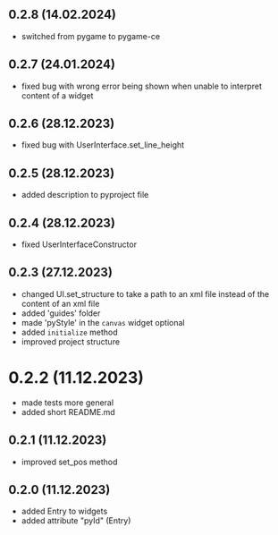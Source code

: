 ## 0.2.8 (14.02.2024)
- switched from pygame to pygame-ce

## 0.2.7 (24.01.2024)
- fixed bug with wrong error being shown when unable to interpret content of a widget

## 0.2.6 (28.12.2023)
- fixed bug with UserInterface.set_line_height

## 0.2.5 (28.12.2023)
- added description to pyproject file

## 0.2.4 (28.12.2023)
- fixed UserInterfaceConstructor

## 0.2.3 (27.12.2023)
- changed UI.set_structure to take a path to an xml file instead of the content of an xml file
- added 'guides' folder
- made 'pyStyle' in the `canvas` widget optional
- added `initialize` method
- improved project structure

# 0.2.2 (11.12.2023)
- made tests more general
- added short README.md

## 0.2.1 (11.12.2023)
- improved set_pos method

## 0.2.0 (11.12.2023)
- added Entry to widgets
- added attribute "pyId" (Entry)
